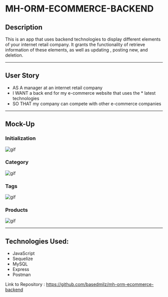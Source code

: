 # MH-ORM-ECOMMERCE-BACKEND

## Description

This is an app that uses backend technologies to display different elements of your internet retail company. It grants the functionality of retrieve information of these elements, as well as updating , posting new, and deletion.

---

## User Story

* AS A manager at an internet retail company
* I WANT a back end for my e-commerce website that uses the * latest technologies
* SO THAT my company can compete with other e-commerce companies

---

## Mock-Up

### Initialization
![gif](/video/walk1.gif)

### Category
![gif](/assets/walk2.gif)

### Tags
![gif](/assets/walk3.gif)

### Products
![gif](/assets/walk4gif)

---


## Technologies Used:

* JavaScript
* Sequelize
* MySQL
* Express
* Postman



Link to Repository : https://github.com/basedmilz/mh-orm-ecommerce-backend



